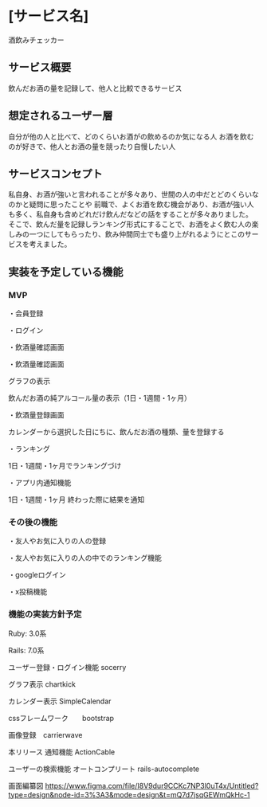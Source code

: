 
# [サービス名]
酒飲みチェッカー

## サービス概要
飲んだお酒の量を記録して、他人と比較できるサービス

## 想定されるユーザー層
自分が他の人と比べて、どのくらいお酒がの飲めるのか気になる人
お酒を飲むのが好きで、他人とお酒の量を競ったり自慢したい人


## サービスコンセプト
私自身、お酒が強いと言われることが多々あり、世間の人の中だとどのくらいなのかと疑問に思ったことや
前職で、よくお酒を飲む機会があり、お酒が強い人も多く、私自身も含めどれだけ飲んだなどの話をすることが多々ありました。
そこで、飲んだ量を記録しランキング形式にすることで、お酒をよく飲む人の楽しみの一つにしてもらったり、飲み仲間同士でも盛り上がれるようにとこのサービスを考えました。


## 実装を予定している機能
### MVP
・会員登録

・ログイン

・飲酒量確認画面

・飲酒量確認画面

  グラフの表示
  
  飲んだお酒の純アルコール量の表示（1日・1週間・1ヶ月）
  
・飲酒量登録画面

  カレンダーから選択した日にちに、飲んだお酒の種類、量を登録する
  
・ランキング

  1日・1週間・1ヶ月でランキングづけ
  
・アプリ内通知機能

  1日・1週間・1ヶ月 終わった際に結果を通知

### その後の機能

・友人やお気に入りの人の登録

・友人やお気に入りの人の中でのランキング機能

・googleログイン

・x投稿機能

### 機能の実装方針予定
Ruby: 3.0系

Rails: 7.0系

ユーザー登録・ログイン機能 socerry

グラフ表示 chartkick

カレンダー表示 SimpleCalendar

cssフレームワーク　　bootstrap

画像登録　carrierwave


本リリース
通知機能 ActionCable

ユーザーの検索機能 オートコンプリート rails-autocomplete

画面編纂図
https://www.figma.com/file/I8V9dur9CCKc7NP3l0uT4x/Untitled?type=design&node-id=3%3A3&mode=design&t=mQ7d7jsqGEWmQkHc-1
